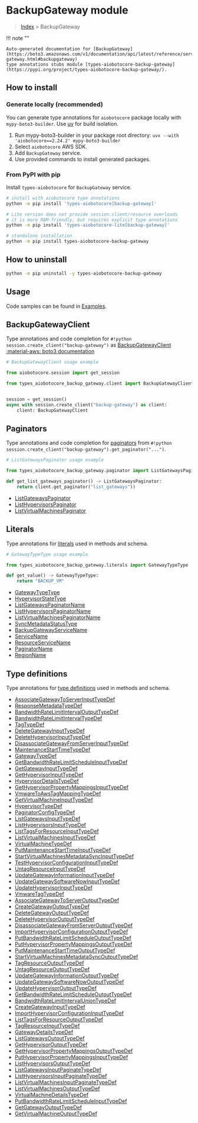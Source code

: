 # BackupGateway module

> [Index](../README.md) > BackupGateway


!!! note ""

    Auto-generated documentation for [BackupGateway](https://boto3.amazonaws.com/v1/documentation/api/latest/reference/services/backup-gateway.html#backupgateway)
    type annotations stubs module [types-aiobotocore-backup-gateway](https://pypi.org/project/types-aiobotocore-backup-gateway/).

## How to install

### Generate locally (recommended)

You can generate type annotations for `aiobotocore` package locally with `mypy-boto3-builder`.
Use [uv](https://docs.astral.sh/uv/getting-started/installation/) for build isolation.

1. Run mypy-boto3-builder in your package root directory: `uvx --with 'aiobotocore==2.24.2' mypy-boto3-builder`
1. Select `aiobotocore` AWS SDK.
1. Add `BackupGateway` service.
1. Use provided commands to install generated packages.



### From PyPI with pip

Install `types-aiobotocore` for `BackupGateway` service.

```bash
# install with aiobotocore type annotations
python -m pip install 'types-aiobotocore[backup-gateway]'

# Lite version does not provide session.client/resource overloads
# it is more RAM-friendly, but requires explicit type annotations
python -m pip install 'types-aiobotocore-lite[backup-gateway]'

# standalone installation
python -m pip install types-aiobotocore-backup-gateway
```



## How to uninstall

```bash
python -m pip uninstall -y types-aiobotocore-backup-gateway
```

## Usage

Code samples can be found in [Examples](./usage.md).

## BackupGatewayClient

Type annotations and code completion for  `#!python session.create_client("backup-gateway")` as [BackupGatewayClient](./client.md)
[:material-aws: boto3 documentation](https://boto3.amazonaws.com/v1/documentation/api/latest/reference/services/backup-gateway.html#BackupGateway.Client)

```python
# BackupGatewayClient usage example

from aiobotocore.session import get_session

from types_aiobotocore_backup_gateway.client import BackupGatewayClient


session = get_session()
async with session.create_client("backup-gateway") as client:
    client: BackupGatewayClient
```


## Paginators

Type annotations and code completion for
[paginators](./paginators.md)
from `#!python session.create_client("backup-gateway").get_paginator("...")`.

```python
# ListGatewaysPaginator usage example

from types_aiobotocore_backup_gateway.paginator import ListGatewaysPaginator

def get_list_gateways_paginator() -> ListGatewaysPaginator:
    return client.get_paginator("list_gateways"))
```

- [ListGatewaysPaginator](./paginators.md#listgatewayspaginator)
- [ListHypervisorsPaginator](./paginators.md#listhypervisorspaginator)
- [ListVirtualMachinesPaginator](./paginators.md#listvirtualmachinespaginator)








## Literals

Type annotations for [literals](./literals.md) used in methods and schema.

```python
# GatewayTypeType usage example

from types_aiobotocore_backup_gateway.literals import GatewayTypeType

def get_value() -> GatewayTypeType:
    return "BACKUP_VM"
```

- [GatewayTypeType](./literals.md#gatewaytypetype)
- [HypervisorStateType](./literals.md#hypervisorstatetype)
- [ListGatewaysPaginatorName](./literals.md#listgatewayspaginatorname)
- [ListHypervisorsPaginatorName](./literals.md#listhypervisorspaginatorname)
- [ListVirtualMachinesPaginatorName](./literals.md#listvirtualmachinespaginatorname)
- [SyncMetadataStatusType](./literals.md#syncmetadatastatustype)
- [BackupGatewayServiceName](./literals.md#backupgatewayservicename)
- [ServiceName](./literals.md#servicename)
- [ResourceServiceName](./literals.md#resourceservicename)
- [PaginatorName](./literals.md#paginatorname)
- [RegionName](./literals.md#regionname)




## Type definitions

Type annotations for [type definitions](./type_defs.md) used in methods and schema.

- [AssociateGatewayToServerInputTypeDef](./type_defs.md#associategatewaytoserverinputtypedef)
- [ResponseMetadataTypeDef](./type_defs.md#responsemetadatatypedef)
- [BandwidthRateLimitIntervalOutputTypeDef](./type_defs.md#bandwidthratelimitintervaloutputtypedef)
- [BandwidthRateLimitIntervalTypeDef](./type_defs.md#bandwidthratelimitintervaltypedef)
- [TagTypeDef](./type_defs.md#tagtypedef)
- [DeleteGatewayInputTypeDef](./type_defs.md#deletegatewayinputtypedef)
- [DeleteHypervisorInputTypeDef](./type_defs.md#deletehypervisorinputtypedef)
- [DisassociateGatewayFromServerInputTypeDef](./type_defs.md#disassociategatewayfromserverinputtypedef)
- [MaintenanceStartTimeTypeDef](./type_defs.md#maintenancestarttimetypedef)
- [GatewayTypeDef](./type_defs.md#gatewaytypedef)
- [GetBandwidthRateLimitScheduleInputTypeDef](./type_defs.md#getbandwidthratelimitscheduleinputtypedef)
- [GetGatewayInputTypeDef](./type_defs.md#getgatewayinputtypedef)
- [GetHypervisorInputTypeDef](./type_defs.md#gethypervisorinputtypedef)
- [HypervisorDetailsTypeDef](./type_defs.md#hypervisordetailstypedef)
- [GetHypervisorPropertyMappingsInputTypeDef](./type_defs.md#gethypervisorpropertymappingsinputtypedef)
- [VmwareToAwsTagMappingTypeDef](./type_defs.md#vmwaretoawstagmappingtypedef)
- [GetVirtualMachineInputTypeDef](./type_defs.md#getvirtualmachineinputtypedef)
- [HypervisorTypeDef](./type_defs.md#hypervisortypedef)
- [PaginatorConfigTypeDef](./type_defs.md#paginatorconfigtypedef)
- [ListGatewaysInputTypeDef](./type_defs.md#listgatewaysinputtypedef)
- [ListHypervisorsInputTypeDef](./type_defs.md#listhypervisorsinputtypedef)
- [ListTagsForResourceInputTypeDef](./type_defs.md#listtagsforresourceinputtypedef)
- [ListVirtualMachinesInputTypeDef](./type_defs.md#listvirtualmachinesinputtypedef)
- [VirtualMachineTypeDef](./type_defs.md#virtualmachinetypedef)
- [PutMaintenanceStartTimeInputTypeDef](./type_defs.md#putmaintenancestarttimeinputtypedef)
- [StartVirtualMachinesMetadataSyncInputTypeDef](./type_defs.md#startvirtualmachinesmetadatasyncinputtypedef)
- [TestHypervisorConfigurationInputTypeDef](./type_defs.md#testhypervisorconfigurationinputtypedef)
- [UntagResourceInputTypeDef](./type_defs.md#untagresourceinputtypedef)
- [UpdateGatewayInformationInputTypeDef](./type_defs.md#updategatewayinformationinputtypedef)
- [UpdateGatewaySoftwareNowInputTypeDef](./type_defs.md#updategatewaysoftwarenowinputtypedef)
- [UpdateHypervisorInputTypeDef](./type_defs.md#updatehypervisorinputtypedef)
- [VmwareTagTypeDef](./type_defs.md#vmwaretagtypedef)
- [AssociateGatewayToServerOutputTypeDef](./type_defs.md#associategatewaytoserveroutputtypedef)
- [CreateGatewayOutputTypeDef](./type_defs.md#creategatewayoutputtypedef)
- [DeleteGatewayOutputTypeDef](./type_defs.md#deletegatewayoutputtypedef)
- [DeleteHypervisorOutputTypeDef](./type_defs.md#deletehypervisoroutputtypedef)
- [DisassociateGatewayFromServerOutputTypeDef](./type_defs.md#disassociategatewayfromserveroutputtypedef)
- [ImportHypervisorConfigurationOutputTypeDef](./type_defs.md#importhypervisorconfigurationoutputtypedef)
- [PutBandwidthRateLimitScheduleOutputTypeDef](./type_defs.md#putbandwidthratelimitscheduleoutputtypedef)
- [PutHypervisorPropertyMappingsOutputTypeDef](./type_defs.md#puthypervisorpropertymappingsoutputtypedef)
- [PutMaintenanceStartTimeOutputTypeDef](./type_defs.md#putmaintenancestarttimeoutputtypedef)
- [StartVirtualMachinesMetadataSyncOutputTypeDef](./type_defs.md#startvirtualmachinesmetadatasyncoutputtypedef)
- [TagResourceOutputTypeDef](./type_defs.md#tagresourceoutputtypedef)
- [UntagResourceOutputTypeDef](./type_defs.md#untagresourceoutputtypedef)
- [UpdateGatewayInformationOutputTypeDef](./type_defs.md#updategatewayinformationoutputtypedef)
- [UpdateGatewaySoftwareNowOutputTypeDef](./type_defs.md#updategatewaysoftwarenowoutputtypedef)
- [UpdateHypervisorOutputTypeDef](./type_defs.md#updatehypervisoroutputtypedef)
- [GetBandwidthRateLimitScheduleOutputTypeDef](./type_defs.md#getbandwidthratelimitscheduleoutputtypedef)
- [BandwidthRateLimitIntervalUnionTypeDef](./type_defs.md#bandwidthratelimitintervaluniontypedef)
- [CreateGatewayInputTypeDef](./type_defs.md#creategatewayinputtypedef)
- [ImportHypervisorConfigurationInputTypeDef](./type_defs.md#importhypervisorconfigurationinputtypedef)
- [ListTagsForResourceOutputTypeDef](./type_defs.md#listtagsforresourceoutputtypedef)
- [TagResourceInputTypeDef](./type_defs.md#tagresourceinputtypedef)
- [GatewayDetailsTypeDef](./type_defs.md#gatewaydetailstypedef)
- [ListGatewaysOutputTypeDef](./type_defs.md#listgatewaysoutputtypedef)
- [GetHypervisorOutputTypeDef](./type_defs.md#gethypervisoroutputtypedef)
- [GetHypervisorPropertyMappingsOutputTypeDef](./type_defs.md#gethypervisorpropertymappingsoutputtypedef)
- [PutHypervisorPropertyMappingsInputTypeDef](./type_defs.md#puthypervisorpropertymappingsinputtypedef)
- [ListHypervisorsOutputTypeDef](./type_defs.md#listhypervisorsoutputtypedef)
- [ListGatewaysInputPaginateTypeDef](./type_defs.md#listgatewaysinputpaginatetypedef)
- [ListHypervisorsInputPaginateTypeDef](./type_defs.md#listhypervisorsinputpaginatetypedef)
- [ListVirtualMachinesInputPaginateTypeDef](./type_defs.md#listvirtualmachinesinputpaginatetypedef)
- [ListVirtualMachinesOutputTypeDef](./type_defs.md#listvirtualmachinesoutputtypedef)
- [VirtualMachineDetailsTypeDef](./type_defs.md#virtualmachinedetailstypedef)
- [PutBandwidthRateLimitScheduleInputTypeDef](./type_defs.md#putbandwidthratelimitscheduleinputtypedef)
- [GetGatewayOutputTypeDef](./type_defs.md#getgatewayoutputtypedef)
- [GetVirtualMachineOutputTypeDef](./type_defs.md#getvirtualmachineoutputtypedef)

